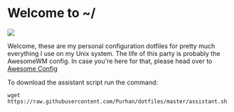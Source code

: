 # Welcome to ~/
![](https://i.redd.it/ck8zw9ypzph51.png)

Welcome, these are my personal configuration dotfiles for pretty much everything I use on my Unix system. The life of this party is probably the AwesomeWM config. In case you're here for that, please head over to [Awesome Config](https://github.com/Purhan/dotfiles/tree/master/RICE/redhound)

To download the assistant script run the command:
```
wget https://raw.githubusercontent.com/Purhan/dotfiles/master/assistant.sh
```
